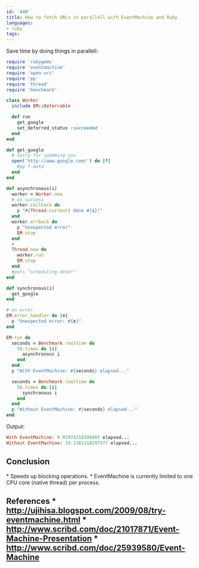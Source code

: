 ```yaml
---
id: '440'
title: How to fetch URLs in parallell with EventMachine and Ruby
languages:
- ruby
tags:
---
```

Save time by doing things in parallell:


```ruby
require 'rubygems'
require 'eventmachine'
require 'open-uri'
require 'pp'
require 'thread'
require 'benchmark'

class Worker
  include EM::Deferrable

  def run
    get_google
    set_deferred_status :succeeded
  end
end

def get_google
  # sorry for spamming you
  open('http://www.google.com/') do |f|
    #pp f.meta
  end
end

def asynchronous(i)
  worker = Worker.new
  # on success
  worker.callback do
    p "#{Thread.current} done #{i}!"
  end 
  worker.errback do 
    p "Unexpected error"    
    EM.stop  
  end
  #
  Thread.new do
    worker.run
    EM.stop
  end 
  #puts "scheduling done!"
end

def synchronous(i)
  get_google
end

# on error
EM.error_handler do |e|  
  p "Unexpected error: #{e}" 
end

EM.run do
  seconds = Benchmark.realtime do
    50.times do |i|
      asynchronous i
    end
  end
  p "With EventMachine: #{seconds} elapsed..."

  seconds = Benchmark.realtime do
    50.times do |i|
      synchronous i
    end
  end
  p "Without EventMachine: #{seconds} elapsed..."
end
```
    

Output:


```ruby
With EventMachine: 9.05974316596985 elapsed...
Without EventMachine: 19.1381118297577 elapsed...
```
    

Conclusion
----------

\* Speeds up blocking operations.
\* EventMachine is currently limited to one CPU core (native thread) per process.

References
\* <http://ujihisa.blogspot.com/2009/08/try-eventmachine.html>
\* <http://www.scribd.com/doc/21017871/Event-Machine-Presentation>
\* <http://www.scribd.com/doc/25939580/Event-Machine>
------------------------------------------------------------------

